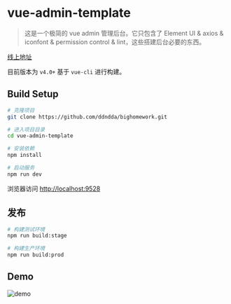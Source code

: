 # vue-admin-template

> 这是一个极简的 vue admin 管理后台。它只包含了 Element UI & axios & iconfont & permission control & lint，这些搭建后台必要的东西。

[线上地址](https://github.com/ddndda/bighomework.git)

目前版本为 `v4.0+` 基于 `vue-cli` 进行构建。

## Build Setup

```bash
# 克隆项目
git clone https://github.com/ddndda/bighomework.git

# 进入项目目录
cd vue-admin-template

# 安装依赖
npm install

# 启动服务
npm run dev
```

浏览器访问 [http://localhost:9528](http://localhost:9528)

## 发布

```bash
# 构建测试环境
npm run build:stage

# 构建生产环境
npm run build:prod
```

## Demo

![demo](https://github.com/PanJiaChen/PanJiaChen.github.io/blob/master/images/demo.gif)
